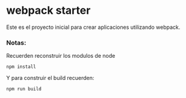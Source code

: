 # webpack starter

Este es el proyecto inicial para crear aplicaciones utilizando webpack.

### Notas:

Recuerden reconstruir los modulos de node
```
npm install
```

Y para construir el build recuerden:
```
npm run build
```